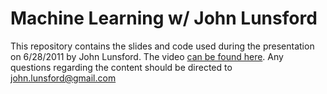 Machine Learning w/ John Lunsford
=================================

This repository contains the slides and code used during the presentation on 6/28/2011 by John Lunsford. The video [can be found here](http://www.ustream.tv/recorded/15720104). Any questions regarding the content should be directed to <john.lunsford@gmail.com>